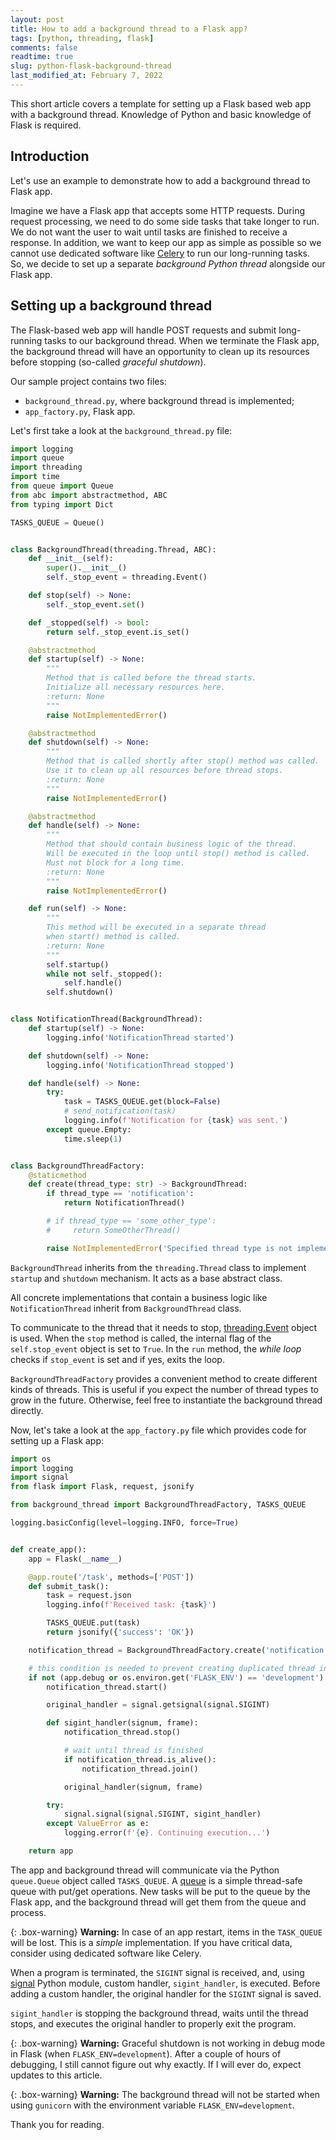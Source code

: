 ```yaml
---
layout: post
title: How to add a background thread to a Flask app?
tags: [python, threading, flask]
comments: false
readtime: true
slug: python-flask-background-thread
last_modified_at: February 7, 2022
---
```


This short article covers a template for setting up a Flask based web app 
with a background thread. 
Knowledge of Python and basic knowledge of Flask is required. 

## Introduction

Let's use an example to demonstrate how to add a background thread to Flask app.

Imagine we have a Flask app that accepts some HTTP requests.
During request processing, we need to do some side tasks that take longer to run.
We do not want the user to wait until tasks are finished to receive a response.
In addition, we want to keep our app as simple as possible 
so we cannot use dedicated software like [Celery](https://docs.celeryproject.org/en/stable/) to run our long-running tasks. So, we decide to set up a separate *background Python thread* alongside our Flask app. 

## Setting up a background thread

The Flask-based web app will handle POST requests 
and submit long-running tasks to our background thread.
When we terminate the Flask app, the background thread will have an opportunity to clean up its resources before stopping (so-called *graceful shutdown*).

Our sample project contains two files:

- `background_thread.py`, where background thread is implemented;
- `app_factory.py`, Flask app.

Let's first take a look at the `background_thread.py` file:

```python
import logging
import queue
import threading
import time
from queue import Queue
from abc import abstractmethod, ABC
from typing import Dict

TASKS_QUEUE = Queue()


class BackgroundThread(threading.Thread, ABC):
    def __init__(self):
        super().__init__()
        self._stop_event = threading.Event()

    def stop(self) -> None:
        self._stop_event.set()

    def _stopped(self) -> bool:
        return self._stop_event.is_set()

    @abstractmethod
    def startup(self) -> None:
        """
        Method that is called before the thread starts.
        Initialize all necessary resources here.
        :return: None
        """
        raise NotImplementedError()

    @abstractmethod
    def shutdown(self) -> None:
        """
        Method that is called shortly after stop() method was called.
        Use it to clean up all resources before thread stops.
        :return: None
        """
        raise NotImplementedError()

    @abstractmethod
    def handle(self) -> None:
        """
        Method that should contain business logic of the thread.
        Will be executed in the loop until stop() method is called.
        Must not block for a long time.
        :return: None
        """
        raise NotImplementedError()

    def run(self) -> None:
        """
        This method will be executed in a separate thread
        when start() method is called.
        :return: None
        """
        self.startup()
        while not self._stopped():
            self.handle()
        self.shutdown()


class NotificationThread(BackgroundThread):
    def startup(self) -> None:
        logging.info('NotificationThread started')

    def shutdown(self) -> None:
        logging.info('NotificationThread stopped')

    def handle(self) -> None:
        try:
            task = TASKS_QUEUE.get(block=False)
            # send_notification(task)
            logging.info(f'Notification for {task} was sent.')
        except queue.Empty:
            time.sleep(1)


class BackgroundThreadFactory:
    @staticmethod
    def create(thread_type: str) -> BackgroundThread:
        if thread_type == 'notification':
            return NotificationThread()

        # if thread_type == 'some_other_type':
        #     return SomeOtherThread()

        raise NotImplementedError('Specified thread type is not implemented.')

```

`BackgroundThread` inherits from the `threading.Thread` class to implement `startup` and `shutdown` mechanism. It acts as a base abstract class.

All concrete implementations that contain a business logic like `NotificationThread`
inherit from `BackgroundThread` class.

To communicate to the thread that it needs to stop, [threading.Event](https://docs.python.org/3/library/threading.html#threading.Event) object is used.
When the `stop` method is called, the internal flag of the `self.stop_event` object is set to `True`.
In the `run` method, the *while loop* checks if `stop_event` is set and if yes, exits the loop.

`BackgroundThreadFactory` provides a convenient method to create different kinds of threads.
This is useful if you expect the number of thread types to grow in the future. 
Otherwise, feel free to instantiate the background thread directly.

Now, let's take a look at the `app_factory.py` file which provides code for setting up a Flask app:

```python
import os
import logging
import signal
from flask import Flask, request, jsonify

from background_thread import BackgroundThreadFactory, TASKS_QUEUE

logging.basicConfig(level=logging.INFO, force=True)


def create_app():
    app = Flask(__name__)

    @app.route('/task', methods=['POST'])
    def submit_task():
        task = request.json
        logging.info(f'Received task: {task}')

        TASKS_QUEUE.put(task)
        return jsonify({'success': 'OK'})

    notification_thread = BackgroundThreadFactory.create('notification')

    # this condition is needed to prevent creating duplicated thread in Flask debug mode
    if not (app.debug or os.environ.get('FLASK_ENV') == 'development') or os.environ.get('WERKZEUG_RUN_MAIN') == 'true':
        notification_thread.start()

        original_handler = signal.getsignal(signal.SIGINT)

        def sigint_handler(signum, frame):
            notification_thread.stop()

            # wait until thread is finished
            if notification_thread.is_alive():
                notification_thread.join()

            original_handler(signum, frame)

        try:
            signal.signal(signal.SIGINT, sigint_handler)
        except ValueError as e:
            logging.error(f'{e}. Continuing execution...')

    return app
```

The app and background thread will communicate via the Python `queue.Queue` object called `TASKS_QUEUE`.
A [queue](https://docs.python.org/3/library/queue.html) is a simple thread-safe queue with put/get operations.
New tasks will be put to the queue by the Flask app, and the background thread will get them from the queue and process.

{: .box-warning}
**Warning:** In case of an app restart, items in the `TASK_QUEUE` will be lost. 
This is a *simple* implementation. If you have critical data, consider using dedicated software like Celery.

When a program is terminated, the `SIGINT` signal is received,
and, using [signal](https://docs.python.org/3/library/signal.html) Python module, custom handler, `sigint_handler`, is executed. 
Before adding a custom handler, the original handler for the `SIGINT` signal is saved.

`sigint_handler` is stopping the background thread, waits until the thread stops, and
executes the original handler to properly exit the program.

{: .box-warning}
**Warning:** Graceful shutdown is not working in debug mode in Flask (when `FLASK_ENV=development`).
After a couple of hours of debugging, I still cannot figure out why exactly. 
If I will ever do, expect updates to this article.

{: .box-warning}
**Warning:** The background thread will not be started when using `gunicorn` with the environment variable `FLASK_ENV=development`.

Thank you for reading.
